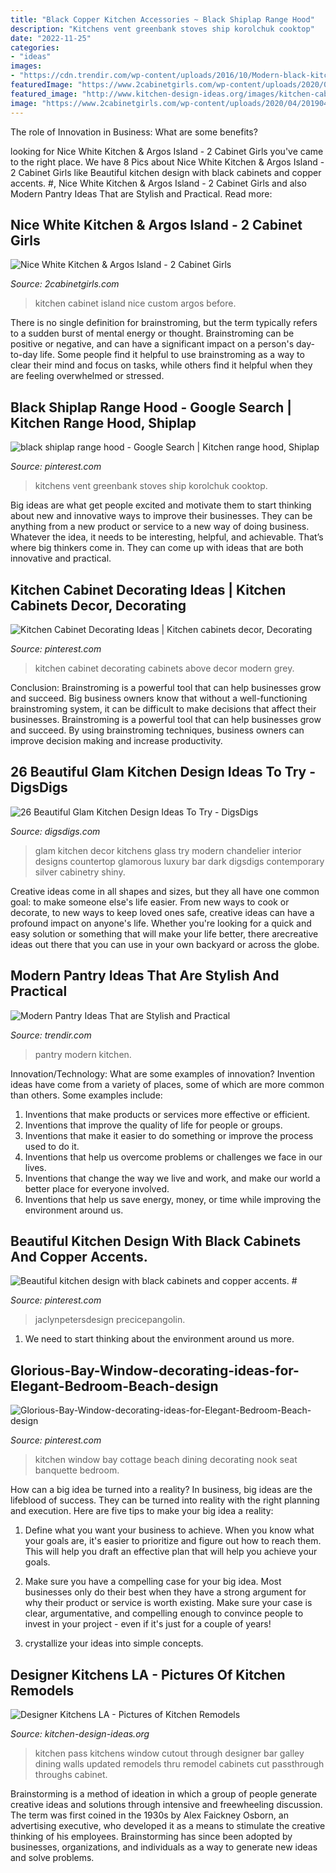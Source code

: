 ```yaml
---
title: "Black Copper Kitchen Accessories ~ Black Shiplap Range Hood"
description: "Kitchens vent greenbank stoves ship korolchuk cooktop"
date: "2022-11-25"
categories:
- "ideas"
images:
- "https://cdn.trendir.com/wp-content/uploads/2016/10/Modern-black-kitchen-pantry.jpg"
featuredImage: "https://www.2cabinetgirls.com/wp-content/uploads/2020/04/20190415_090406-scaled.jpg"
featured_image: "http://www.kitchen-design-ideas.org/images/kitchen-cabinets-traditional-two-tone-251a-dkl016-white-green-glass-pass-thru-window-purple.jpg"
image: "https://www.2cabinetgirls.com/wp-content/uploads/2020/04/20190415_090406-scaled.jpg"
---
```



The role of Innovation in Business: What are some benefits?
 

	

		
looking for Nice White Kitchen &amp; Argos Island - 2 Cabinet Girls you've came to the right place. We have 8 Pics about Nice White Kitchen &amp; Argos Island - 2 Cabinet Girls like Beautiful kitchen design with black cabinets and copper accents. #, Nice White Kitchen &amp; Argos Island - 2 Cabinet Girls and also Modern Pantry Ideas That are Stylish and Practical. Read more:
		
    
## Nice White Kitchen &amp; Argos Island - 2 Cabinet Girls

<img loading=lazy src="https://www.2cabinetgirls.com/wp-content/uploads/2020/04/20190415_090406-scaled.jpg" onerror="this.onerror=null;this.src='https://tse4.mm.bing.net/th?id=OIP.U4Yfv0zUjlLFsfCwu7P5jwHaJ4&amp;pid=15.1';" alt="Nice White Kitchen &amp; Argos Island - 2 Cabinet Girls">

_Source: 2cabinetgirls.com_

>kitchen cabinet island nice custom argos before. 

	

There is no single definition for brainstroming, but the term typically refers to a sudden burst of mental energy or thought. Brainstroming can be positive or negative, and can have a significant impact on a person's day-to-day life. Some people find it helpful to use brainstroming as a way to clear their mind and focus on tasks, while others find it helpful when they are feeling overwhelmed or stressed.

    
## Black Shiplap Range Hood - Google Search | Kitchen Range Hood, Shiplap

<img loading=lazy src="https://i.pinimg.com/736x/c8/3a/c9/c83ac97fee31b073dbb5cc2cad702ad3.jpg" onerror="this.onerror=null;this.src='https://tse1.mm.bing.net/th?id=OIP.DFTa7liGT-r6kMtNGQ27rgHaFj&amp;pid=15.1';" alt="black shiplap range hood - Google Search | Kitchen range hood, Shiplap">

_Source: pinterest.com_

>kitchens vent greenbank stoves ship korolchuk cooktop. 

	

Big ideas are what get people excited and motivate them to start thinking about new and innovative ways to improve their businesses. They can be anything from a new product or service to a new way of doing business. Whatever the idea, it needs to be interesting, helpful, and achievable. That’s where big thinkers come in. They can come up with ideas that are both innovative and practical.

    
## Kitchen Cabinet Decorating Ideas | Kitchen Cabinets Decor, Decorating

<img loading=lazy src="https://i.pinimg.com/736x/9f/3f/6d/9f3f6dd705dea9deb56e49904cf0ab08.jpg" onerror="this.onerror=null;this.src='https://tse3.mm.bing.net/th?id=OIP.LfVUjixKohMM7vCUEXLfgwHaFj&amp;pid=15.1';" alt="Kitchen Cabinet Decorating Ideas | Kitchen cabinets decor, Decorating">

_Source: pinterest.com_

>kitchen cabinet decorating cabinets above decor modern grey. 

	

Conclusion: Brainstroming is a powerful tool that can help businesses grow and succeed.
Big business owners know that without a well-functioning brainstroming system, it can be difficult to make decisions that affect their businesses. Brainstroming is a powerful tool that can help businesses grow and succeed. By using brainstroming techniques, business owners can improve decision making and increase productivity.

    
## 26 Beautiful Glam Kitchen Design Ideas To Try - DigsDigs

<img loading=lazy src="http://www.digsdigs.com/photos/beautiful-glam-kitchen-design-ideas-to-try-16-554x1209.jpg" onerror="this.onerror=null;this.src='https://tse3.mm.bing.net/th?id=OIP.RcPuKLYjMygX9Nuli4sRFAHaQK&amp;pid=15.1';" alt="26 Beautiful Glam Kitchen Design Ideas To Try - DigsDigs">

_Source: digsdigs.com_

>glam kitchen decor kitchens glass try modern chandelier interior designs countertop glamorous luxury bar dark digsdigs contemporary silver cabinetry shiny. 

	

Creative ideas come in all shapes and sizes, but they all have one common goal: to make someone else's life easier. From new ways to cook or decorate, to new ways to keep loved ones safe, creative ideas can have a profound impact on anyone's life. Whether you're looking for a quick and easy solution or something that will make your life better, there arecreative ideas out there that you can use in your own backyard or across the globe.

    
## Modern Pantry Ideas That Are Stylish And Practical

<img loading=lazy src="https://cdn.trendir.com/wp-content/uploads/2016/10/Modern-black-kitchen-pantry.jpg" onerror="this.onerror=null;this.src='https://tse4.mm.bing.net/th?id=OIP.Ateb2eLFMnKC_Th7ncs7DgHaKt&amp;pid=15.1';" alt="Modern Pantry Ideas That are Stylish and Practical">

_Source: trendir.com_

>pantry modern kitchen. 

	

Innovation/Technology: What are some examples of innovation?
Invention ideas have come from a variety of places, some of which are more common than others. Some examples include:
1. Inventions that make products or services more effective or efficient. 
2. Inventions that improve the quality of life for people or groups. 
3. Inventions that make it easier to do something or improve the process used to do it. 
4. Inventions that help us overcome problems or challenges we face in our lives. 
5. Inventions that change the way we live and work, and make our world a better place for everyone involved. 
6. Inventions that help us save energy, money, or time while improving the environment around us.

    
## Beautiful Kitchen Design With Black Cabinets And Copper Accents. #

<img loading=lazy src="https://i.pinimg.com/736x/76/62/42/766242c2794329117e094aade96b918b.jpg" onerror="this.onerror=null;this.src='https://tse3.mm.bing.net/th?id=OIP.wxF1ueYaL76GbL2b-lScnQHaLH&amp;pid=15.1';" alt="Beautiful kitchen design with black cabinets and copper accents. #">

_Source: pinterest.com_

>jaclynpetersdesign precicepangolin. 

	

1. We need to start thinking about the environment around us more.

    
## Glorious-Bay-Window-decorating-ideas-for-Elegant-Bedroom-Beach-design

<img loading=lazy src="https://i.pinimg.com/736x/e5/11/a9/e511a9ae962c1e30118204871f6d96b8--dining-nook-kitchen-banquette.jpg" onerror="this.onerror=null;this.src='https://tse4.mm.bing.net/th?id=OIP.JN8GR7u0K7yUmdLIt8etEQHaLH&amp;pid=15.1';" alt="Glorious-Bay-Window-decorating-ideas-for-Elegant-Bedroom-Beach-design">

_Source: pinterest.com_

>kitchen window bay cottage beach dining decorating nook seat banquette bedroom. 

	

How can a big idea be turned into a reality?
In business, big ideas are the lifeblood of success. They can be turned into reality with the right planning and execution. Here are five tips to make your big idea a reality:
1. Define what you want your business to achieve. When you know what your goals are, it's easier to prioritize and figure out how to reach them. This will help you draft an effective plan that will help you achieve your goals.

2. Make sure you have a compelling case for your big idea. Most businesses only do their best when they have a strong argument for why their product or service is worth existing. Make sure your case is clear, argumentative, and compelling enough to convince people to invest in your project - even if it's just for a couple of years!

3. crystallize your ideas into simple concepts.

    
## Designer Kitchens LA - Pictures Of Kitchen Remodels

<img loading=lazy src="http://www.kitchen-design-ideas.org/images/kitchen-cabinets-traditional-two-tone-251a-dkl016-white-green-glass-pass-thru-window-purple.jpg" onerror="this.onerror=null;this.src='https://tse4.mm.bing.net/th?id=OIP.SJNmSJdSPyyrmt3umnfAhAHaFj&amp;pid=15.1';" alt="Designer Kitchens LA - Pictures of Kitchen Remodels">

_Source: kitchen-design-ideas.org_

>kitchen pass kitchens window cutout through designer bar galley dining walls updated remodels thru remodel cabinets cut passthrough throughs cabinet. 

	

Brainstorming is a method of ideation in which a group of people generate creative ideas and solutions through intensive and freewheeling discussion. The term was first coined in the 1930s by Alex Faickney Osborn, an advertising executive, who developed it as a means to stimulate the creative thinking of his employees. Brainstorming has since been adopted by businesses, organizations, and individuals as a way to generate new ideas and solve problems.

